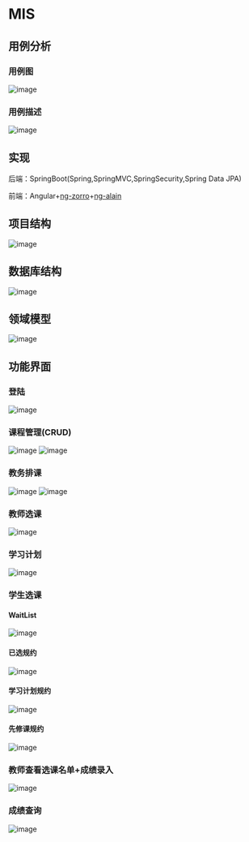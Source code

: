 # MIS
## 用例分析
### 用例图
![image](images/SRS%E7%94%A8%E4%BE%8B%E5%9B%BE-%E7%B3%BB%E7%BB%9F.png)
### 用例描述
![image](images/%E7%94%A8%E4%BE%8B%E6%8F%8F%E8%BF%B0.png)
## 实现
后端：SpringBoot(Spring,SpringMVC,SpringSecurity,Spring Data JPA)

前端：Angular+[ng-zorro](https://ng.ant.design/components/button/zh)+[ng-alain](https://ng-alain.com/)
## 项目结构
![image](images/分层图.png)
## 数据库结构
![image](images/数据库结构.png)
## 领域模型
![image](images/类图.png)
## 功能界面
### 登陆
![image](images/登陆.png)
### 课程管理(CRUD)
![image](images/课程管理2.png)
![image](images/课程管理.png)
### 教务排课
![image](images/教务排课2.png)
![image](images/教务排课.png)
### 教师选课
![image](images/教师选课.png)
### 学习计划
![image](images/学生选课-学习计划.png)
### 学生选课
#### WaitList
![image](images/学生选课-队列.png)
#### 已选规约
![image](images/学生选课-已选.png)
#### 学习计划规约
![image](images/学生选课-学习计划.png)
#### 先修课规约
![image](images/学生选课-先修课.png)
### 教师查看选课名单+成绩录入
![image](images/成绩录入.png)
### 成绩查询
![image](images/成绩查询.png)